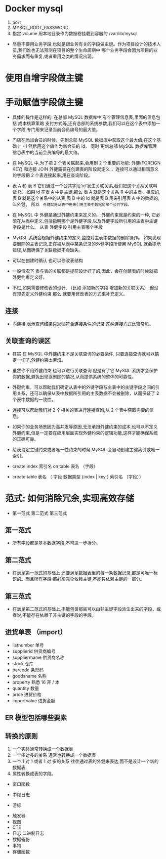 # Docker mysql

1. port
2. MYSQL_ROOT_PASSWORD
3. 指定 volume 用本地目录作为数据卷挂载到容器的 /var/lib/mysql

- 尽量不要用业务字段,也就是跟业务有关的字段做主键。作为项目设计的技术人员,我们谁也无法预测在项目的整个生命周期中 哪个业务字段会因为项目的业务需求而有重复,或者重用之类的情况出现。

# 使用自增字段做主键

# 手动赋值字段做主键

- 具体的操作是这样的: 在总部 MySQL 数据库中,有个管理信息表,里面的信息包括 成本核算策略 支付方式等,还有总部的系统参数,我们可以在这个表中添加一个字段,专门用来记录当前会员编号的最大值。

* 门店在添加会员的时候，先到总部 MySQL 数据库中获取这个最大值,在这个基础上 +1 然后用这个值作为新会员的 id， 同时 更新总部 MySQL 数据库管理信息表中的当前会员编号的最大值。

* 在 MySQL 中,为了把 2 个表关联起来,会用到 2 个重要的功能: 外健(FOREIGN KEY) 和连接 JOIN 外健需要在创建表的阶段就定义； 连接可以通过相同意义的字段把 2 个表连接起来,用在查询阶段。

* 表 A 和 表 B 它们通过一个公共字段'id'发生关联关系,我们把这个关系关联叫做 R。 如果 id 在表 A 中是主键,那么 表 A 就是这个关系 R 中的主表。相应的, 表 B 就是这个关系中的从表,表 B 中的 id 就是表 B 用来引用表 A 中的数据的,叫外健。 所以 ` 外健就是从表中用来引用主表中数据的那个公共字段。`

* 在 MySQL 中 外健是通过外健约束来定义的。 外健约束就是约束的一种, 它必须在从表中定义,包括指明哪个是外健字段,以及外健字段所引用的主表中主键字段是什么。 从表 外健字段 引用主表哪个字段
* MyQSL 系统会根据外健约束的定义 监控对主表中数据的删除操作。 如果发现要删除的主表记录,正在被从表中某条记录的外健字段所使用 MySQL 就会提示错误,从而确保了关联数据不会缺失。

* 可以在创建时确认 也可以修改表结构
* 一般情况下 表与表的关联都是提前设计好了的,因此，会在创建表的时候就把 外健约束定义好。
* 不过,如果需要修改表的设计, （比如 添加新的字段 增加新的关联关系）,但没有预先定义外健约束 那么 就要用修改表的方式来补充定义。

## 连接

- 内连接 表示查询结果只返回符合连接条件的记录 这种连接方式比较常见。

## 关联查询的误区

- 其实 在 MySQL 中外健约束不是关联查询的必要条件, 只要连接查询就可以搞定一切了,外健约束太麻烦。

* 虽然你不用外健约束 也可以进行关联查询 但是有了它 MySQL 系统才会保护你的数据,避免出现误删除的情况,从而提供系统的整体的可靠性。

* 外键约束，可以帮助我们确定从表中的外键字段与主表中的主键字段之间的引用关系，还可以确保从表中数据所引用的主表数据不会被删除，从而保证了 2 个表中数据的一致性。

* 连接可以帮助我们对 2 个相关的表进行连接查询,从 2 个表中获取需要的信息。

* 如果你的业务场景因为高并发等原因,无法承担外健约束的成本,也可以不定义外健约束,但是一定要在应用层面实现外健约束的逻辑功能,这样才能确保系统的正确可靠。

* 给表设定主键约束或者唯一性约束的时候 MySQL 会自动创建主键索引或唯一索引。
* create index 索引名 on table 表名 （字段）
* create table 表名 （ 字段 数据类型 {index | key } 索引名 （字段））

# 范式: 如何消除冗余,实现高效存储

- 第一范式 第二范式 第三范式

## 第一范式

- 所有字段都是基本数据字段,不可进一步拆分。

## 第二范式

- 在满足第一范式的基础上 还要满足数据表里的每一条数据记录,都是可唯一标识的。而且所有字段 都必须完全依赖主键,不能只依赖主键的一部分。

## 第三范式

- 在满足第二范式的基础上,不能包含那些可以由非主键字段派生出来的字段，或者说,不能存在依赖于非主键的字段的字段。

## 进货单表 （import）

- listnumber 单号
- supplierid 供货商编号
- suppliermame 供货商名称
- stock 仓库
- barcode 条形码
- goodsname 名称
- property 熟悉 16 开 / 本
- quantity 数量
- price 进货价格
- importvalue 进货金额

## ER 模型包括哪些要素

## 转换的原则

1.  一个实体通常转换成一个数据表
2.  一个多对多的关系 通常也转换成一个数据表
3.  一个 1 对 1 或者 1 对 多的关系 往往通过表的外健来表达,而不是设计一个新的数据表
4.  属性转换成表的字段。

- 窗口函数

- 中继日志
- 游标

* 触发器
* 视图
* CTE
* 日志 二进制日志
* 数据备份
* 事物
* 存储函数
